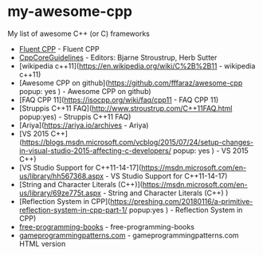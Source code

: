 # my-awesome-cpp
My list of awesome C++ (or C) frameworks

* [Fluent CPP](https://www.fluentcpp.com/posts/) - Fluent CPP
* [CppCoreGuidelines](https://isocpp.github.io/CppCoreGuidelines/CppCoreGuidelines) -   Editors: Bjarne Stroustrup, Herb Sutter
* [wikipedia c++11](https://en.wikipedia.org/wiki/C%2B%2B11  - wikipedia c++11)
* [Awesome CPP on github](https://github.com/fffaraz/awesome-cpp popup: yes ) - Awesome CPP on github)
* [FAQ CPP 11](https://isocpp.org/wiki/faq/cpp11  - FAQ CPP 11)
* [Struppis C++11 FAQ](http://www.stroustrup.com/C++11FAQ.html  popup:yes) - Struppis C++11 FAQ)
* [Ariya](https://ariya.io/archives   - Ariya)<br>
* [VS 2015 C++](https://blogs.msdn.microsoft.com/vcblog/2015/07/24/setup-changes-in-visual-studio-2015-affecting-c-developers/ popup: yes ) - VS 2015 C++)<br>
* [VS Studio Support for C++11-14-17](https://msdn.microsoft.com/en-us/library/hh567368.aspx  - VS Studio Support for C++11-14-17)<br>
* [String and Character Literals (C++)](https://msdn.microsoft.com/en-us/library/69ze775t.aspx  - String and Character Literals (C++) )<br>
* [Reflection System in CPP](https://preshing.com/20180116/a-primitive-reflection-system-in-cpp-part-1/  popup:yes ) - Reflection System in CPP)<br>
* [free-programming-books](https://github.com/EbookFoundation/free-programming-books/blob/master/free-programming-books.md#c-1) - free-programming-books <br>
* [gameprogrammingpatterns.com](http://gameprogrammingpatterns.com/contents.html) - gameprogrammingpatterns.com HTML version <br>
